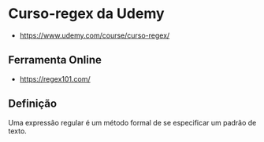 # Curso-regex da Udemy
- https://www.udemy.com/course/curso-regex/

## Ferramenta Online
- https://regex101.com/

## Definição
Uma expressão regular é um método formal de se especificar um padrão de texto.